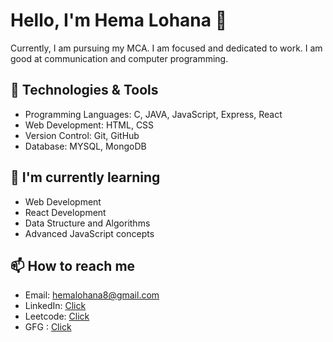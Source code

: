 
# Hello, I'm Hema Lohana 👋

 Currently, I am pursuing my MCA. I am focused and dedicated to work. I am good at communication and computer programming.

## 🚀 Technologies & Tools

- Programming Languages: C, JAVA, JavaScript, Express, React
- Web Development: HTML, CSS
- Version Control: Git, GitHub
- Database: MYSQL, MongoDB

## 🌱 I'm currently learning

- Web Development
- React Development
- Data Structure and Algorithms
- Advanced JavaScript concepts

## 📫 How to reach me

- Email: hemalohana8@gmail.com
- LinkedIn: [Click](https://www.linkedin.com/in/hema-lohana-261209216/)
- Leetcode: [Click](https://leetcode.com/HemaLohana2000/)
- GFG     : [Click](https://www.geeksforgeeks.org/)






